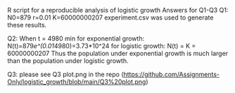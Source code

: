R script for a reproducible analysis of logistic growth
Answers for Q1-Q3
Q1:
N0=879
r=0.01
K=60000000207
experiment.csv was used to generate these results.

Q2:
When t = 4980 min
for exponential growth: N(t)=879*e^(0.01*4980)=3.73*10^24
for logistic growth: N(t) = K = 60000000207
Thus the population under exponential growth is much larger than the population under logistic growth.

Q3:
please see Q3 plot.png in the repo
(https://github.com/Assignments-Only/logistic_growth/blob/main/Q3%20plot.png)

